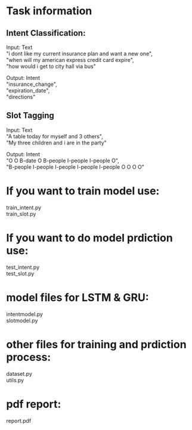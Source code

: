 # Task information

## Intent Classification: 

Input: Text  
"i dont like my current insurance plan and want a new one",  
"when will my american express credit card expire",  
"how would i get to city hall via bus"

Output: Intent  
"insurance_change",  
"expiration_date",  
"directions"

## Slot Tagging
Input: Text  
"A table today for myself and 3 others",  
"My three children and i are in the party"

Output: Intent  
"O O B-date O B-people I-people I-people O",  
"B-people I-people I-people I-people I-people O O O O"


# If you want to train model use: 
train_intent.py  
train_slot.py


# If you want to do model prdiction use: 

test_intent.py  
test_slot.py

# model files for LSTM & GRU: 

intentmodel.py  
slotmodel.py

# other files for training and prdiction process:

dataset.py  
utils.py

# pdf report:

report.pdf
